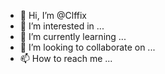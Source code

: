 - 👋 Hi, I’m @Clffix
- 👀 I’m interested in ...
- 🌱 I’m currently learning ...
- 💞️ I’m looking to collaborate on ...
- 📫 How to reach me ...

<!---
Clffix/Clffix is a ✨ special ✨ repository because its `README.md` (this file) appears on your GitHub profile.
You can click the Preview link to take a look at your changes.
--->
